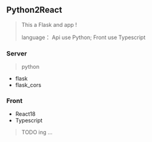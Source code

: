 ## Python2React

> This a Flask and  app ! 
>
>  language： Api use Python; Front use Typescript





### Server

>  python

- flask 
- flask_cors



### Front

- React18
- Typescript



> TODO ing ...



